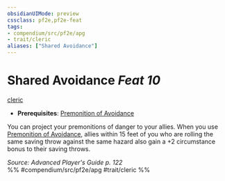 ```yaml
---
obsidianUIMode: preview
cssclass: pf2e,pf2e-feat
tags:
- compendium/src/pf2e/apg
- trait/cleric
aliases: ["Shared Avoidance"]
---
```

# Shared Avoidance  *Feat 10*  
[cleric](Reference/Rules/Traits/cleric.md "Cleric Class Trait")  

- **Prerequisites**: [Premonition of Avoidance](premonition-of-avoidance-apg.md)

You can project your premonitions of danger to your allies. When you use [Premonition of Avoidance](premonition-of-avoidance-apg.md), allies within 15 feet of you who are rolling the same saving throw against the same hazard also gain a +2 circumstance bonus to their saving throws.

*Source: Advanced Player's Guide p. 122*  
%% #compendium/src/pf2e/apg #trait/cleric %%